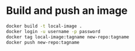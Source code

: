 # Build and push an image

```sh
docker build -t local-image .
docker login -u username -p password
docker tag local-image:tagname new-repo:tagname
docker push new-repo:tagname
```
